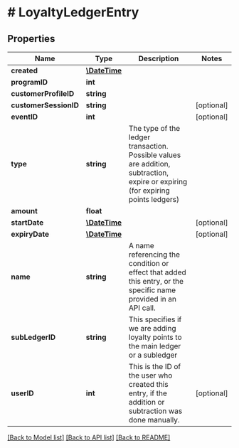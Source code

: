 # # LoyaltyLedgerEntry

## Properties

Name | Type | Description | Notes
------------ | ------------- | ------------- | -------------
**created** | [**\DateTime**](\DateTime.md) |  | 
**programID** | **int** |  | 
**customerProfileID** | **string** |  | 
**customerSessionID** | **string** |  | [optional] 
**eventID** | **int** |  | [optional] 
**type** | **string** | The type of the ledger transaction. Possible values are addition, subtraction, expire or expiring (for expiring points ledgers) | 
**amount** | **float** |  | 
**startDate** | [**\DateTime**](\DateTime.md) |  | [optional] 
**expiryDate** | [**\DateTime**](\DateTime.md) |  | [optional] 
**name** | **string** | A name referencing the condition or effect that added this entry, or the specific name provided in an API call. | 
**subLedgerID** | **string** | This specifies if we are adding loyalty points to the main ledger or a subledger | 
**userID** | **int** | This is the ID of the user who created this entry, if the addition or subtraction was done manually. | [optional] 

[[Back to Model list]](../../README.md#documentation-for-models) [[Back to API list]](../../README.md#documentation-for-api-endpoints) [[Back to README]](../../README.md)



